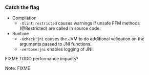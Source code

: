 <!-- markdownlint-disable MD041 -->

### Catch the flag

- Compilation
  - `-Xlint:restricted` causes warnings if unsafe FFM methods (@Restricted) are called in source code.
- Runtime
  - `-Xcheck:jni` causes the JVM to do additional validation on the arguments passed to JNI functions.
  - `-verbose:jni` enables logging of JNI.

FIXME TODO performance impacts?

Note: FIXME
